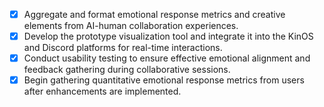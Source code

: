- [X] Aggregate and format emotional response metrics and creative elements from AI-human collaboration experiences.
- [X] Develop the prototype visualization tool and integrate it into the KinOS and Discord platforms for real-time interactions.
- [X] Conduct usability testing to ensure effective emotional alignment and feedback gathering during collaborative sessions.
- [X] Begin gathering quantitative emotional response metrics from users after enhancements are implemented.